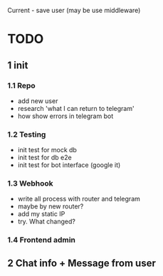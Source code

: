 Current - save user (may be use middleware)

# TODO

## 1 init
 
### 1.1 Repo
- add new user
- research 'what I can return to telegram'
- how show errors in telegram bot

### 1.2 Testing
- init test for mock db
- init test for db e2e
- init test for bot interface (google it)

### 1.3 Webhook
- write all process with router and telegram
- maybe by new router?
- add my static IP
- try. What changed?

### 1.4 Frontend admin

## 2 Chat info + Message from user
